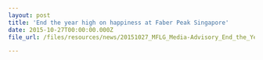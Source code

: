 ```yaml
---
layout: post
title: 'End the year high on happiness at Faber Peak Singapore'
date: 2015-10-27T00:00:00.000Z
file_url: /files/resources/news/20151027_MFLG_Media-Advisory_End_the_Year_High_on_Happiness_at_Faber_Peak_Singapore.pdf

---
```


